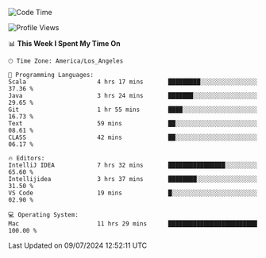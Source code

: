 <!--START_SECTION:waka-->
![Code Time](http://img.shields.io/badge/Code%20Time-1%2C094%20hrs%2047%20mins-blue)

![Profile Views](http://img.shields.io/badge/Profile%20Views-0-blue)

📊 **This Week I Spent My Time On** 

```text
🕑︎ Time Zone: America/Los_Angeles

💬 Programming Languages: 
Scala                    4 hrs 17 mins       █████████░░░░░░░░░░░░░░░░   37.36 % 
Java                     3 hrs 24 mins       ███████░░░░░░░░░░░░░░░░░░   29.65 % 
Git                      1 hr 55 mins        ████░░░░░░░░░░░░░░░░░░░░░   16.73 % 
Text                     59 mins             ██░░░░░░░░░░░░░░░░░░░░░░░   08.61 % 
CLASS                    42 mins             ██░░░░░░░░░░░░░░░░░░░░░░░   06.17 % 

🔥 Editors: 
IntelliJ IDEA            7 hrs 32 mins       ████████████████░░░░░░░░░   65.60 % 
Intellijidea             3 hrs 37 mins       ████████░░░░░░░░░░░░░░░░░   31.50 % 
VS Code                  19 mins             █░░░░░░░░░░░░░░░░░░░░░░░░   02.90 % 

💻 Operating System: 
Mac                      11 hrs 29 mins      █████████████████████████   100.00 % 
```


 Last Updated on 09/07/2024 12:52:11 UTC
<!--END_SECTION:waka-->
